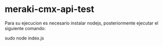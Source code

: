 # meraki-cmx-api-test

Para su ejecucion es necesario instalar nodejs, posteriormente ejecutar el siguiente comando:

sudo node index.js
